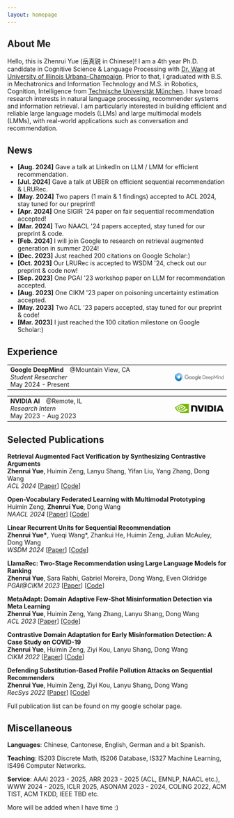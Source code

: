 ```yaml
---
layout: homepage
---
```


## About Me

Hello, this is Zhenrui Yue (岳真锐 in Chinese)! I am a 4th year Ph.D. candidate in Cognitive Science & Language Processing with [Dr. Wang](https://wangdong.org/) at [University of Illinois Urbana-Champaign](https://illinois.edu/). Prior to that, I graduated with B.S. in Mechatronics and Information Technology and M.S. in Robotics, Cognition, Intelligence from [Technische Universität München](https://tum.de/). I have broad research interests in natural language processing, recommender systems and information retrieval. I am particularly interested in building efficient and reliable large language models (LLMs) and large multimodal models (LMMs), with real-world applications such as conversation and recommendation.

## News

- **[Aug. 2024]** Gave a talk at LinkedIn on LLM / LMM for efficient recommendation.
- **[Jul. 2024]** Gave a talk at UBER on efficient sequential recommendation & LRURec.
- **[May. 2024]** Two papers (1 main & 1 findings) accepted to ACL 2024, stay tuned for our preprint!
- **[Apr. 2024]** One SIGIR '24 paper on fair sequential recommendation accepted!
- **[Mar. 2024]** Two NAACL '24 papers accepted, stay tuned for our preprint & code.
- **[Feb. 2024]** I will join Google to research on retrieval augmented generation in summer 2024!
- **[Dec. 2023]** Just reached 200 citations on Google Scholar:)
- **[Oct. 2023]** Our LRURec is accepted to WSDM '24, check out our preprint & code now!
- **[Sep. 2023]** One PGAI '23 workshop paper on LLM for recommendation accepted.
- **[Aug. 2023]** One CIKM '23 paper on poisoning uncertainty estimation accepted.
- **[May. 2023]** Two ACL '23 papers accepted, stay tuned for our preprint & code!
- **[Mar. 2023]** I just reached the 100 citation milestone on Google Scholar:)

## Experience

<table style="width: 100%; border-bottom: none;">
    <tr>
        <td style="width: 75%; text-align: left;">
            <b>Google DeepMind</b>&emsp;@Mountain View, CA<br/>
            <i>Student Researcher</i><br/>
            May 2024 - Present
        </td>
        <td style="width: 25%; text-align: right;">
            <img src="assets/img/gdm_logo.svg" width="100%" style="display: block; margin-left: auto; margin-right: auto;">
        </td>
    </tr>
</table>

<table style="width: 100%; border-bottom: none;">
    <tr>
        <td style="width: 75%; text-align: left;">
            <b>NVIDIA AI</b>&emsp;@Remote, IL<br/>
            <i>Research Intern</i><br/>
            May 2023 - Aug 2023
        </td>
        <td style="width: 25%; text-align: right;">
            <img src="assets/img/nvidia_logo.svg" width="100%" style="display: block; margin-left: auto; margin-right: auto;">
        </td>
    </tr>
</table>

## Selected Publications

**Retrieval Augmented Fact Verification by Synthesizing Contrastive Arguments** \
**Zhenrui Yue**, Huimin Zeng, Lanyu Shang, Yifan Liu, Yang Zhang, Dong Wang \
*ACL 2024* [[Paper](https://arxiv.org/abs/2406.09815)] [[Code](https://github.com/yueeeeeeee/RAFTS)]

**Open-Vocabulary Federated Learning with Multimodal Prototyping** \
Huimin Zeng, **Zhenrui Yue**, Dong Wang \
*NAACL 2024* [[Paper](https://arxiv.org/abs/2404.01232)] [[Code](https://github.com/huiminzeng/Fed-MP)]

**Linear Recurrent Units for Sequential Recommendation** \
**Zhenrui Yue\***, Yueqi Wang\*, Zhankui He, Huimin Zeng, Julian McAuley, Dong Wang \
*WSDM 2024* [[Paper](https://arxiv.org/abs/2310.02367)] [[Code](https://github.com/yueqirex/LRURec)]

**LlamaRec: Two-Stage Recommendation using Large Language Models for Ranking** \
**Zhenrui Yue**, Sara Rabhi, Gabriel Moreira, Dong Wang, Even Oldridge \
*PGAI@CIKM 2023* [[Paper](https://arxiv.org/abs/2311.02089)] [[Code](https://github.com/Yueeeeeeee/LlamaRec)]

**MetaAdapt: Domain Adaptive Few-Shot Misinformation Detection via Meta Learning** \
**Zhenrui Yue**, Huimin Zeng, Yang Zhang, Lanyu Shang, Dong Wang \
*ACL 2023* [[Paper](https://arxiv.org/abs/2305.12692)] [[Code](https://github.com/Yueeeeeeee/MetaAdapt)]

<!-- **Zero- and Few-Shot Event Detection via Prompt-Based Meta Learning** \
**Zhenrui Yue**, Huimin Zeng, Mengfei Lan, Heng Ji, Dong Wang \
*ACL 2023* [[Paper](https://arxiv.org/abs/2305.17373)] [[Code](https://github.com/Yueeeeeeee/MetaEvent)] -->

**Contrastive Domain Adaptation for Early Misinformation Detection: A Case Study on COVID-19** \
**Zhenrui Yue**, Huimin Zeng, Ziyi Kou, Lanyu Shang, Dong Wang \
*CIKM 2022* [[Paper](https://arxiv.org/abs/2208.09578)] [[Code](https://github.com/Yueeeeeeee/CANMD)]

<!-- **On Attacking Out-Domain Uncertainty Estimation in Deep Neural Networks** \
Huimin Zeng, **Zhenrui Yue**, Yang Zhang, Ziyi Kou, Lanyu Shang, Dong Wang \
*IJCAI 2022* [[Paper](https://arxiv.org/abs/2210.02191)] -->

**Defending Substitution-Based Profile Pollution Attacks on Sequential Recommenders** \
**Zhenrui Yue**, Huimin Zeng, Ziyi Kou, Lanyu Shang, Dong Wang \
*RecSys 2022* [[Paper](https://arxiv.org/abs/2207.11237)] [[Code](https://github.com/Yueeeeeeee/RecSys-Substitution-Defense)]

<!-- **Contrastive Domain Adaptation for Question Answering using Limited Text Corpora** \
**Zhenrui Yue**, Bernhard Kratzwald, Stefan Feuerriegel \
*EMNLP 2021* [[Paper](https://arxiv.org/abs/2108.13854)] [[Code](https://github.com/Yueeeeeeee/CAQA)]

**Black-Box Attacks on Sequential Recommenders via Data-Free Model Extraction** \
**Zhenrui Yue\***, Zhankui He\*, Huimin Zeng, Julian McAuley \
*RecSys 2021* [[Paper](https://arxiv.org/abs/2109.01165)] [[Code](https://github.com/Yueeeeeeee/RecSys-Extraction-Attack)] -->

Full publication list can be found on my google scholar page.

## Miscellaneous

**Languages**: Chinese, Cantonese, English, German and a bit Spanish.

**Teaching**: IS203 Discrete Math, IS206 Database, IS327 Machine Learning, IS496 Computer Networks.

**Service**: AAAI 2023 - 2025, ARR 2023 - 2025 (ACL, EMNLP, NAACL etc.), WWW 2024 - 2025, ICLR 2025, ASONAM 2023 - 2024, COLING 2022, ACM TIST, ACM TKDD, IEEE TBD etc.

<!-- **Service**: AAAI 2023 - 2025, ARR 2023 - 2025 (ACL, EMNLP, NAACL etc.), WWW 2024 - 2025, ASONAM 2023 - 2024, PGAI@CIKM 2023, KnowledgeNLP@AAAI 2023, COLING 2022, ACM TIST, ACM TKDD, IEEE SmartGrid, IEEE TBD, Springer SNAM. -->

More will be added when I have time :)

<script type="text/javascript" src="//rf.revolvermaps.com/0/0/8.js?i=5ku2rtr90ox&amp;m=0&amp;c=ff0000&amp;cr1=ffffff&amp;f=arial&amp;l=0" async="async"></script>